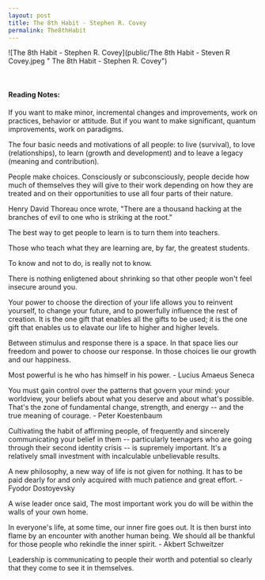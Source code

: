 ```yaml
---
layout: post
title: The 8th Habit - Stephen R. Covey
permalink: The8thHabit
---
```


![The 8th Habit - Stephen R. Covey](public/The 8th Habit - Steven R Covey.jpeg " The 8th Habit - Stephen R. Covey")

<!-- <!-- **Rating > -->

<br>

#### Reading Notes:

If you want to make minor, incremental changes and improvements, work on practices, behavior or attitude. But if you want to make significant, quantum improvements, work on paradigms.

The four basic needs and motivations of all people: to live (survival), to love (relationships), to learn (growth and development) and to leave a legacy (meaning and contribution).

People make choices. Consciously or subconsciously, people decide how much of themselves they will give to their work depending on how they are treated and on their opportunities to use all four parts of their nature.

Henry David Thoreau once wrote, "There are a thousand hacking at the branches of evil to one who is striking at the root."

The best way to get people to learn is to turn them into teachers.

Those who teach what they are learning are, by far, the greatest students.

To know and not to do, is really not to know.

There is nothing enligtened about shrinking so that other people won't feel insecure around you.

Your power to choose the direction of your life allows you to reinvent yourself, to change your future, and to powerfully influence the rest of creation. It is the one gift that enables all the gifts to be used; it is the one gift that enables us to elavate our life to higher and higher levels.

Between stimulus and response there is a space.
In that space lies our freedom and power to choose our response.
In those choices lie our growth and our happiness.

Most powerful is he who has himself in his power. - Lucius Amaeus Seneca

You must gain control over the patterns that govern your mind: your worldview, your beliefs about what you deserve and about what's possible. That's the zone of fundamental change, strength, and energy -- and the true meaning of courage. - Peter Koestenbaum

Cultivating the habit of affirming people, of frequently and sincerely communicating your belief in them -- particularly teenagers who are going through their second identity crisis -- is supremely important. It's a relatively small investment with incalculable unbelievable results.

A new philosophy, a new way of life is not given for nothing. It has to be paid dearly for and only acquired with much patience and great effort. - Fyodor Dostoyevsky

A wise leader once said, The most important work you do will be within the walls of your own home.

In everyone's life, at some time, our inner fire goes out. It is then burst into flame by an encounter with another human being. We should all be thankful for those people who rekindle the inner spirit. - Akbert Schweitzer

Leadership is communicating to people their worth and potential so clearly that they come to see it in themselves.
